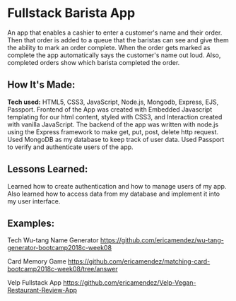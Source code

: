 # Fullstack Barista App
An app that enables a cashier to enter a customer's name and their order. Then that order is added to a queue that the baristas can see and give them the ability to mark an order complete. When the order gets marked as complete the app automatically says the customer's name out loud. Also, completed orders show which barista completed the order.

## How It's Made:

**Tech used:** HTML5, CSS3, JavaScript, Node.js, Mongodb, Express, EJS, Passport. Frontend of the App was created with Embedded Javascript templating for our html content, styled with CSS3, and Interaction created with vanilla JavaScript. The backend of the app was written with node.js using the Express framework to make get, put, post, delete http request. Used MongoDB as my database to keep track of user data. Used Passport to verify and authenticate users of the app.  


## Lessons Learned:
Learned how to create authentication and how to manage users of my app. Also learned how to access data from my database and implement it into my user interface.

## Examples:

Tech Wu-tang Name Generator https://github.com/ericamendez/wu-tang-generator-bootcamp2018c-week08

Card Memory Game https://github.com/ericamendez/matching-card-bootcamp2018c-week08/tree/answer

Velp Fullstack App
https://github.com/ericamendez/Velp-Vegan-Restaurant-Review-App
